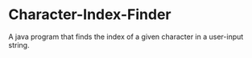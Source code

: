 # Character-Index-Finder
A java program that finds the index of a given character in a user-input string. 
